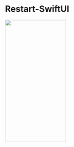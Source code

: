 # Restart-SwiftUI

<img src="https://user-images.githubusercontent.com/75994428/216831901-06f7c3dc-6c7c-4fd9-9020-dea23f8137c8.gif" width="200" height="400" />
